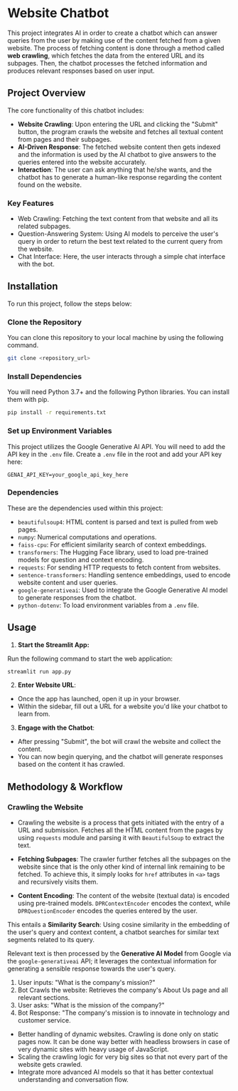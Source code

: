 # Website Chatbot

This project integrates AI in order to create a chatbot which can answer queries from the user by making use of the content fetched from a given website. The process of fetching content is done through a method called **web crawling**, which fetches the data from the entered URL and its subpages. Then, the chatbot processes the fetched information and produces relevant responses based on user input.

## Project Overview

The core functionality of this chatbot includes:

- **Website Crawling**: Upon entering the URL and clicking the "Submit" button, the program crawls the website and fetches all textual content from pages and their subpages.
- **AI-Driven Response**: The fetched website content then gets indexed and the information is used by the AI chatbot to give answers to the queries entered into the website accurately.
- **Interaction**: The user can ask anything that he/she wants, and the chatbot has to generate a human-like response regarding the content found on the website.

### Key Features

- Web Crawling: Fetching the text content from that website and all its related subpages.
- Question-Answering System: Using AI models to perceive the user's query in order to return the best text related to the current query from the website.
- Chat Interface: Here, the user interacts through a simple chat interface with the bot.

## Installation

To run this project, follow the steps below:

### Clone the Repository

You can clone this repository to your local machine by using the following command.

```bash
git clone <repository_url>
```

### Install Dependencies

You will need Python 3.7+ and the following Python libraries. You can install them with pip.

```bash
pip install -r requirements.txt
```

### Set up Environment Variables

This project utilizes the Google Generative AI API. You will need to add the API key in the `.env` file. Create a `.env` file in the root and add your API key here:

```
GENAI_API_KEY=your_google_api_key_here
```

### Dependencies

These are the dependencies used within this project:

- `beautifulsoup4`: HTML content is parsed and text is pulled from web pages.
- `numpy`: Numerical computations and operations.
- `faiss-cpu`: For efficient similarity search of context embeddings.
- `transformers`: The Hugging Face library, used to load pre-trained models for question and context encoding.
- `requests`: For sending HTTP requests to fetch content from websites.
- `sentence-transformers`: Handling sentence embeddings, used to encode website content and user queries.
- `google-generativeai`: Used to integrate the Google Generative AI model to generate responses from the chatbot.
- `python-dotenv`: To load environment variables from a `.env` file.

## Usage

1. **Start the Streamlit App:**

Run the following command to start the web application:

```bash
streamlit run app.py
```

2. **Enter Website URL**:

- Once the app has launched, open it up in your browser.
- Within the sidebar, fill out a URL for a website you'd like your chatbot to learn from.

3. **Engage with the Chatbot**:

- After pressing "Submit", the bot will crawl the website and collect the content.
- You can now begin querying, and the chatbot will generate responses based on the content it has crawled.

## Methodology & Workflow

### Crawling the Website

- Crawling the website is a process that gets initiated with the entry of a URL and submission.
  Fetches all the HTML content from the pages by using `requests` module and parsing it with `BeautifulSoup` to extract the text.
- **Fetching Subpages**: The crawler further fetches all the subpages on the website since that is the only other kind of internal link remaining to be fetched. To achieve this, it simply looks for `href` attributes in `<a>` tags and recursively visits them.

- **Content Encoding**: The content of the website (textual data) is encoded using pre-trained models. `DPRContextEncoder` encodes the context, while `DPRQuestionEncoder` encodes the queries entered by the user.

This entails a **Similarity Search**: Using cosine similarity in the embedding of the user's query and context content, a chatbot searches for similar text segments related to its query.

Relevant text is then processed by the **Generative AI Model** from Google via the `google-generativeai` API; it leverages the contextual information for generating a sensible response towards the user's query.

1. User inputs: "What is the company's mission?"
2. Bot Crawls the website: Retrieves the company's About Us page and all relevant sections.
3. User asks: "What is the mission of the company?"
4. Bot Response: "The company's mission is to innovate in technology and customer service.

- Better handling of dynamic websites. Crawling is done only on static pages now. It can be done way better with headless browsers in case of very dynamic sites with heavy usage of JavaScript.
- Scaling the crawling logic for very big sites so that not every part of the website gets crawled.
- Integrate more advanced AI models so that it has better contextual understanding and conversation flow.
